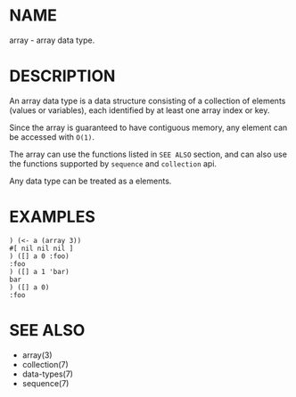 # NAME
array - array data type.

# DESCRIPTION
An array data type is a data structure consisting of a collection of elements (values or variables), each identified by at least one array index or key. 

Since the array is guaranteed to have contiguous memory, any element can be accessed with `O(1)`.

The array can use the functions listed in `SEE ALSO` section, and can also use the functions supported by `sequence` and `collection` api.

Any data type can be treated as a elements.

# EXAMPLES

    ) (<- a (array 3))
    #[ nil nil nil ]
    ) ([] a 0 :foo)
    :foo
    ) ([] a 1 'bar)
    bar
    ) ([] a 0)
    :foo

# SEE ALSO
- array(3)
- collection(7)
- data-types(7)
- sequence(7)
